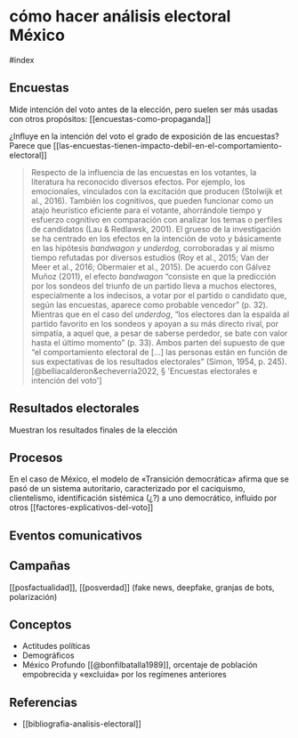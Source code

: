 # cómo hacer análisis electoral México
#index 

## Encuestas

Mide intención del voto antes de la elección, pero suelen ser más usadas con otros propósitos: [[encuestas-como-propaganda]]

¿Influye en la intención del voto el grado de exposición de las encuestas? Parece que [[las-encuestas-tienen-impacto-debil-en-el-comportamiento-electoral]]

>Respecto de la influencia de las encuestas en los votantes, la literatura ha reconocido diversos efectos. Por ejemplo, los emocionales, vinculados con la excitación que producen (Stolwijk et al., 2016). También los cognitivos, que pueden funcionar como un atajo heurístico eficiente para el votante, ahorrándole tiempo y esfuerzo cognitivo en comparación con analizar los temas o perfiles de candidatos (Lau & Redlawsk, 2001). El grueso de la investigación se ha centrado en los efectos en la intención de voto y básicamente en las hipótesis _bandwagon y underdog,_ corroboradas y al mismo tiempo refutadas por diversos estudios (Roy et al., 2015; Van der Meer et al., 2016; Obermaier et al., 2015). De acuerdo con Gálvez Muñoz (2011), el efecto _bandwagon_ “consiste en que la predicción por los sondeos del triunfo de un partido lleva a muchos electores, especialmente a los indecisos, a votar por el partido o candidato que, según las encuestas, aparece como probable vencedor” (p. 32). Mientras que en el caso del _underdog_, “los electores dan la espalda al partido favorito en los sondeos y apoyan a su más directo rival, por simpatía, a aquel que, a pesar de saberse perdedor, se bate con valor hasta el último momento” (p. 33). Ambos parten del supuesto de que “el comportamiento electoral de […] las personas están en función de sus expectativas de los resultados electorales” (Simon, 1954, p. 245). [@belliacalderon&echeverria2022, § 'Encuestas electorales e intención del voto']

## Resultados electorales

Muestran los resultados finales de la elección

## Procesos

En el caso de México, el modelo de «Transición democrática» afirma que se pasó de un sistema autoritario, caracterizado por el caciquismo, clientelismo, identificación sistémica (¿?) a uno democrático, influido por otros [[factores-explicativos-del-voto]]

## Eventos comunicativos

## Campañas

[[posfactualidad]], [[posverdad]] (fake news, deepfake, granjas de bots, polarización)

## Conceptos

- Actitudes políticas 
- Demográficos
- México Profundo [[@bonfilbatalla1989]], orcentaje de población empobrecida y «excluida» por los regímenes anteriores

## Referencias

- [[bibliografia-analisis-electoral]]
